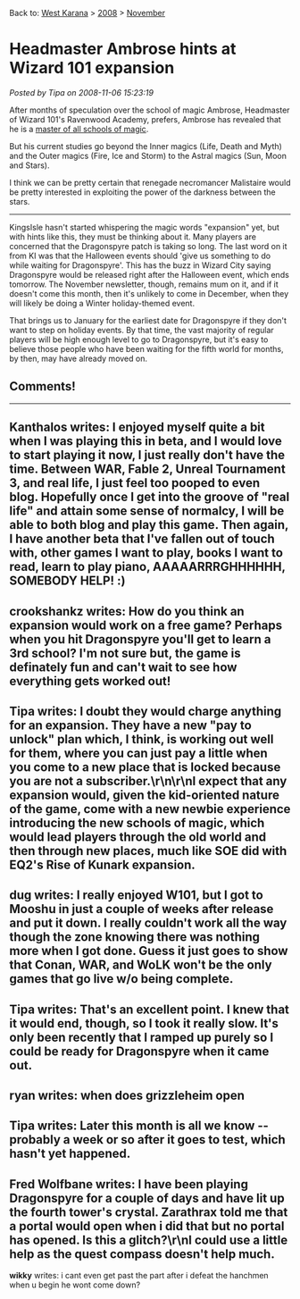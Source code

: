 Back to: [West Karana](/posts/westkarana.md) > [2008](/posts/2008/westkarana.md) > [November](./westkarana.md)
# Headmaster Ambrose hints at Wizard 101 expansion

*Posted by Tipa on 2008-11-06 15:23:19*

After months of speculation over the school of magic Ambrose, Headmaster of Wizard 101's Ravenwood Academy, prefers, Ambrose has revealed that he is a [master of all schools of magic](https://www.wizard101.com/site/posts/list/2471.ftl).

But his current studies go beyond the Inner magics (Life, Death and Myth) and the Outer magics (Fire, Ice and Storm) to the Astral magics (Sun, Moon and Stars).

I think we can be pretty certain that renegade necromancer Malistaire would be pretty interested in exploiting the power of the darkness between the stars.

---

KingsIsle hasn't started whispering the magic words "expansion" yet, but with hints like this, they must be thinking about it. Many players are concerned that the Dragonspyre patch is taking so long. The last word on it from KI was that the Halloween events should 'give us something to do while waiting for Dragonspyre'. This has the buzz in Wizard City saying Dragonspyre would be released right after the Halloween event, which ends tomorrow. The November newsletter, though, remains mum on it, and if it doesn't come this month, then it's unlikely to come in December, when they will likely be doing a Winter holiday-themed event.

That brings us to January for the earliest date for Dragonspyre if they don't want to step on holiday events. By that time, the vast majority of regular players will be high enough level to go to Dragonspyre, but it's easy to believe those people who have been waiting for the fifth world for months, by then, may have already moved on.

## Comments!
---
**Kanthalos** writes: I enjoyed myself quite a bit when I was playing this in beta, and I would love to start playing it now, I just really don't have the time.  Between WAR, Fable 2, Unreal Tournament 3, and real life, I just feel too pooped to even blog.  Hopefully once I get into the groove of "real life" and attain some sense of normalcy, I will be able to both blog and play this game.  Then again, I have another beta that I've fallen out of touch with, other games I want to play, books I want to read, learn to play piano, AAAAARRRGHHHHHH, SOMEBODY HELP! :)
---
**crookshankz** writes: How do you think an expansion would work on a free game?  Perhaps when you hit Dragonspyre you'll get to learn a 3rd school?  I'm not sure but, the game is definately fun and can't wait to see how everything gets worked out!
---
**Tipa** writes: I doubt they would charge anything for an expansion. They have a new "pay to unlock" plan which, I think, is working out well for them, where you can just pay a little when you come to a new place that is locked because you are not a subscriber.\r\n\r\nI expect that any expansion would, given the kid-oriented nature of the game, come with a new newbie experience introducing the new schools of magic, which would lead players through the old world and then through new places, much like SOE did with EQ2's Rise of Kunark expansion.
---
**dug** writes: I really enjoyed W101, but I got to Mooshu in just a couple of weeks after release and put it down.  I really couldn't work all the way though the zone knowing there was nothing more when I got done.  Guess it just goes to show that Conan, WAR, and WoLK won't be the only games that go live w/o being complete.
---
**Tipa** writes: That's an excellent point. I knew that it would end, though, so I took it really slow. It's only been recently that I ramped up purely so I could be ready for Dragonspyre when it came out.
---
**ryan** writes: when does grizzleheim open
---
**Tipa** writes: Later this month is all we know -- probably a week or so after it goes to test, which hasn't yet happened.
---
**Fred Wolfbane** writes: I have been playing Dragonspyre for a couple of days and have lit up the fourth tower's crystal. Zarathrax told me that a portal would open when i did that but no portal has opened. Is this a glitch?\r\nI could use a little help as the quest compass doesn't help much.
---
**wikky** writes: i cant even get past the part after i defeat the hanchmen when u begin he wont come down?

